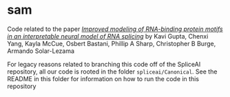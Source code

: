 # sam

Code related to the paper [_Improved modeling of RNA-binding protein motifs in an interpretable neural model of RNA splicing_](https://genomebiology.biomedcentral.com/articles/10.1186/s13059-023-03162-x) by Kavi Gupta, Chenxi Yang, Kayla McCue, Osbert Bastani, Phillip A Sharp, Christopher B Burge, Armando Solar-Lezama

For legacy reasons related to branching this code off of the SpliceAI repository, all our code is rooted in the folder `spliceai/Canonical`. See the README in this folder for information on how to run the code in this repository
